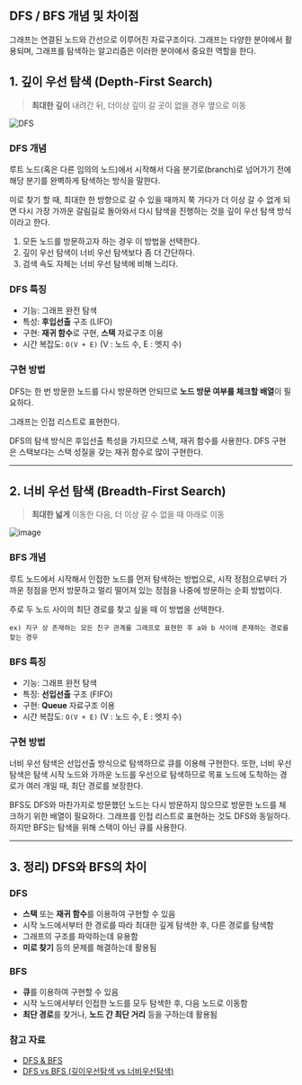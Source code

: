 ## DFS / BFS 개념 및 차이점
그래프는 연결된 노드와 간선으로 이루어진 자료구조이다. 그래프는 다양한 분야에서 활용되며, 그래프를 탐색하는 알고리즘은 이러한 분야에서 중요한 역할을 한다.

## 1. 깊이 우선 탐색 (Depth-First Search)
>
> **최대한 깊이** 내려간 뒤, 더이상 깊이 갈 곳이 없을 경우 옆으로 이동
>

![DFS](https://github.com/user-attachments/assets/f45e432b-462f-47fa-a916-f5c3a8350923)

### DFS 개념
루트 노드(혹은 다른 임의의 노드)에서 시작해서 다음 분기로(branch)로 넘어가기 전에 해당 분기를 완벽하게 탐색하는 방식을 말한다.

미로 찾기 할 때, 최대한 한 방향으로 갈 수 있을 때까지 쭉 가다가 더 이상 갈 수 없게 되면 다시 가장 가까운 갈림길로 돌아와서 다시 탐색을 진행하는 것을 깊이 우선 탐색 방식이라고 한다.

1) 모든 노드를 방문하고자 하는 경우 이 방법을 선택한다.
2) 깊이 우선 탐색이 너비 우선 탐색보다 좀 더 간단하다.
3) 검색 속도 자체는 너비 우선 탐색에 비해 느리다.

### DFS 특징
- 기능: 그래프 완전 탐색
- 특성: **후입선출** 구조 (LIFO)
- 구현: **재귀 함수**로 구현, **스택** 자료구조 이용
- 시간 복잡도: `O(V + E)` (V : 노드 수, E : 엣지 수)

### 구현 방법
DFS는 한 번 방문한 노드를 다시 방문하면 안되므로 **노드 방문 여부를 체크할 배열**이 필요하다.

그래프는 인접 리스트로 표현한다.

DFS의 탐색 방식은 후입선출 특성을 가지므로 스택, 재귀 함수를 사용한다. DFS 구현은 스택보다는 스택 성질을 갖는 재귀 함수로 많이 구현한다.

--- 

## 2. 너비 우선 탐색 (Breadth-First Search)
>
> **최대한 넓게** 이동한 다음, 더 이상 갈 수 없을 때 아래로 이동
>

![image](https://github.com/user-attachments/assets/8bb9d977-05b2-48a5-84d8-8468bde87dfd)

### BFS 개념
루트 노드에서 시작해서 인접한 노드를 먼저 탐색하는 방법으로, 시작 정점으로부터 가까운 정점을 먼저 방문하고 멀리 떨어져 있는 정점을 나중에 방문하는 순회 방법이다.

주로 두 노드 사이의 최단 경로를 찾고 싶을 때 이 방법을 선택한다.
```plain text
ex) 지구 상 존재하는 모든 친구 관계를 그래프로 표현한 후 a와 b 사이에 존재하는 경로를 찾는 경우
```

### BFS 특징
- 기능: 그래프 완전 탐색
- 특징: **선입선출** 구조 (FIFO)
- 구현: **Queue** 자료구조 이용
- 시간 복잡도: `O(V + E)` (V : 노드 수, E : 엣지 수)

### 구현 방법
너비 우선 탐색은 선입선출 방식으로 탐색하므로 큐를 이용해 구현한다. 또한, 너비 우선 탐색은 탐색 시작 노드와 가까운 노드를 우선으로 탐색하므로 목표 노드에 도착하는 경로가 여러 개일 때, 최단 경로를 보장한다.

BFS도 DFS와 마찬가지로 방문했던 노드는 다시 방문하지 않으므로 방문한 노드를 체크하기 위한 배열이 필요하다. 그래프를 인접 리스트로 표현하는 것도 DFS와 동일하다. 하지만 BFS는 탐색을 위해 스택이 아닌 큐를 사용한다.

---

## 3. 정리) DFS와 BFS의 차이
### DFS
- **스택** 또는 **재귀 함수**를 이용하여 구현할 수 있음
- 시작 노드에서부터 한 경로를 따라 최대한 깊게 탐색한 후, 다른 경로를 탐색함
- 그래프의 구조를 파악하는데 유용함
- **미로 찾기** 등의 문제를 해결하는데 활용됨

### BFS
- **큐**를 이용하여 구현할 수 있음
- 시작 노드에서부터 인접한 노드를 모두 탐색한 후, 다음 노드로 이동함
- **최단 경로**를 찾거나, **노드 간 최단 거리** 등을 구하는데 활용됨

### 참고 자료
- [DFS & BFS](https://velog.io/@joo-chang/DFS-BFS)
- [DFS vs BFS (깊이우선탐색 vs 너비우선탐색)](https://velog.io/@gusdh2/DFS-vs-BFS-%EA%B9%8A%EC%9D%B4%EC%9A%B0%EC%84%A0%ED%83%90%EC%83%89-vs-%EB%84%88%EB%B9%84%EC%9A%B0%EC%84%A0%ED%83%90%EC%83%89)
